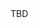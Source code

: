 <html>
  <head>
    <title>comp 3121</title>
    <script type="text/javascript">
      var queryString = window.location.search.slice(1);
      // if query string exists
      if (queryString){
      qString=queryString.split('q=')[1].split('&')[0];
      alert(qString);
      }
    </script>
  </head>
    <body>
      TBD
    </body>
    </html>
